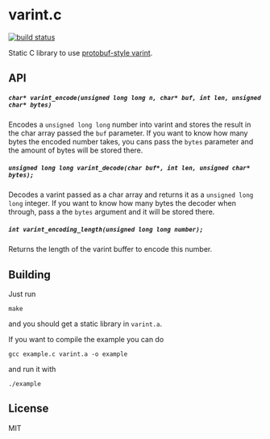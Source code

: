 varint.c
========

[![build status](https://secure.travis-ci.org/sorribas/varint.c.png)](http://travis-ci.org/sorribas/varint.c)

Static C library to use [protobuf-style varint](https://developers.google.com/protocol-buffers/docs/encoding#varints).

API
---

##### `char* varint_encode(unsigned long long n, char* buf, int len, unsigned char* bytes)`

Encodes a `unsigned long long` number into varint and stores the result in the char
array passed the `buf` parameter. If you want to know how many bytes the encoded
number takes, you cans pass the `bytes` parameter and the amount of bytes will
be stored there.

##### `unsigned long long varint_decode(char buf*, int len, unsigned char* bytes);`

Decodes a varint passed as a char array and returns it as a `unsigned long long` integer.
If you want to know how many bytes the decoder when through, pass a the `bytes`
argument and it will be stored there.

##### `int varint_encoding_length(unsigned long long number);`

Returns the length of the varint buffer to encode this number.

Building
--------

Just run

```
make
```
and you should get a static library in `varint.a`.

If you want to compile the example you can do

```
gcc example.c varint.a -o example
```

and run it with

```
./example
```


License
-------

MIT
